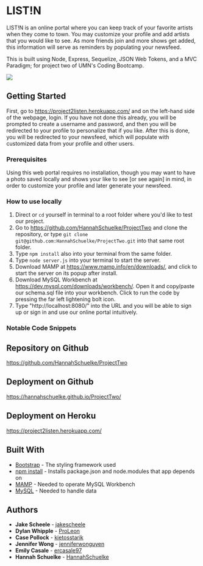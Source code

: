 # LIST!N 

LIST!N is an online portal where you can keep track of your favorite artists when they come to town. You may customize your profile and add artists that you would like to see. As more friends join and more shows get added, this information will serve as reminders by populating your newsfeed. 

This is built using Node, Express, Sequelize, JSON Web Tokens, and a MVC Paradigm; for project two of UMN's Coding Bootcamp. 

![](image.png)

## Getting Started

First, go to https://project2listen.herokuapp.com/ and on the left-hand side of the webpage, login. If you have not done this already, you will be prompted to create a username and password, and then you will be redirected to your profile to personalize that if you like. After this is done, you will be redirected to your newsfeed, which will populate with customized data from your profile and other users. 

### Prerequisites

Using this web portal requires no installation, though you may want to have a photo saved locally and shows your like to see [or see again] in mind, in order to customize your profile and later generate your newsfeed. 

### How to use locally

1. Direct or `cd` yourself in terminal to a root folder where you'd like to test our project. 
2. Go to https://github.com/HannahSchuelke/ProjectTwo and clone the repository, or type `git clone git@github.com:HannahSchuelke/ProjectTwo.git` into that same root folder.  
3. Type `npm install` also into your terminal from the same folder. 
4. Type `node server.js` into your terminal to start the server.
5. Download MAMP at https://www.mamp.info/en/downloads/, and click to start the server on its popup after install.
6. Download MySQL Workbench at https://dev.mysql.com/downloads/workbench/. Open it and copy/paste our schema.sql file into your workbench. Click to run the code by pressing the far left lightening bolt icon. 
7. Type "http://localhost:8080/" into the URL and you will be able to sign up or sign in and use our online portal intuitively. 


### Notable Code Snippets

<!-- Explain what these tests test and why

```
Give an example
``` -->
## Repository on Github

https://github.com/HannahSchuelke/ProjectTwo

## Deployment on Github

https://hannahschuelke.github.io/ProjectTwo/

## Deployment on Heroku

https://project2listen.herokuapp.com/

## Built With

* [Bootstrap](https://getbootstrap.com/docs/4.3/getting-started/download/) - The styling framework used
* [npm install](https://docs.npmjs.com/cli/install) - Installs package.json and node.modules that app depends on
* [MAMP](https://www.mamp.info/en/downloads/) - Needed to operate MySQL Workbench
* [MySQL](https://dev.mysql.com/downloads/workbench/) - Needed to handle data

## Authors

* **Jake Scheele** - [jakescheele](https://github.com/jakescheele)
* **Dylan Whipple** - [ProLeon](https://github.com/ProLeon)
* **Case Pollock** - [kietosstarik](https://github.com/kietosstarik)
* **Jennifer Wong** - [jenniferwonguyen](https://github.com/jenniferwonguyen)
* **Emily Casale** - [ercasale97](https://github.com/ercasale97)
* **Hannah Schuelke** - [HannahSchuelke](https://github.com/HannahSchuelke)